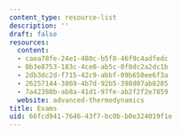 ```yaml
---
content_type: resource-list
description: ''
draft: false
resources:
  content:
  - caea78fe-24e1-480c-b5f8-46f9c4adfedc
  - 0b3e8753-183c-4ce0-ab5c-0f0dc2a2dc1b
  - 2db3dc2d-f715-42c9-abbf-09b650ee6f3a
  - 26257144-3869-4b7d-92b5-398d07ab8285
  - 7a42388b-ab8a-41d1-97fe-ab2f2f2e7859
  website: advanced-thermodynamics
title: Exams
uid: 66fcd941-7646-43f7-bc0b-b0e324019f1e
---
```

